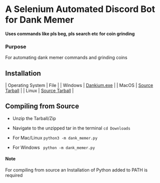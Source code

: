 # A Selenium Automated Discord Bot for Dank Memer
**Uses commands like pls beg, pls search etc for coin grinding**
### Purpose
For automating dank memer commands and grinding coins
## Installation
| Operating System | File                                                                                     |
| Windows          | [Dankium.exe](https://github.com/Vishard-006/Dankium/releases/download/v1.0/Dankium.exe) |
| MacOS            |  [Source Tarball](https://github.com/Vishard-006/Dankium/archive/v1.0.tar.gz)            |
| Linux            | [Source Tarball](https://github.com/Vishard-006/Dankium/archive/v1.0.tar.gz)             |
## Compiling from Source

 

 - Unzip the Tarball/Zip
 - Navigate to the unzipped tar in the terminal
  `cd Downloads`
  
 - For Mac/Linux
  `python3 -m dank_memer.py`
  - For Windows
` python -m dank_memer.py`

#### Note 
For compiling from source an Installation of Python added to PATH is required
    

   
    
